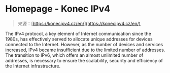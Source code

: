 <!--yml
category: 未分类
date: 2024-05-27 15:04:03
-->

# Homepage - Konec IPv4

> 来源：[https://konecipv4.cz/en/](https://konecipv4.cz/en/)

The IPv4 protocol, a key element of Internet communication since the 1980s, has effectively served to allocate unique addresses for devices connected to the Internet. However, as the number of devices and services increased, IPv4 became insufficient due to the limited number of addresses. The transition to IPv6, which offers an almost unlimited number of addresses, is necessary to ensure the scalability, security and efficiency of the Internet infrastructure.